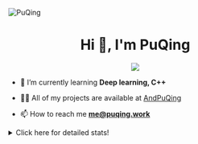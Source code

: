 ![PuQing](https://user-images.githubusercontent.com/27223114/171565019-9a56fae6-b08b-421f-99db-7e830da42371.png)

<h1 align="center">Hi 👋, I'm PuQing</h1>

<p align="center">
  <img src="https://github-widgetbox.vercel.app/api/profile?username=AndPuQing&data=followers,repositories,stars,commits"/>
</p>

- 🌱 I’m currently learning **Deep learning, C++**

- 👨‍💻 All of my projects are available at [AndPuQing](https://github.com/AndPuQing)

- 📫 How to reach me **me@puqing.work**

<details>
<summary>Click here for detailed stats!</summary>

<!--START_SECTION:waka-->
**I'm a Night 🦉** 

```text
🌞 Morning    34 commits     ██░░░░░░░░░░░░░░░░░░░░░░░   10.76% 
🌆 Daytime    113 commits    █████████░░░░░░░░░░░░░░░░   35.76% 
🌃 Evening    118 commits    █████████░░░░░░░░░░░░░░░░   37.34% 
🌙 Night      51 commits     ████░░░░░░░░░░░░░░░░░░░░░   16.14%

```


📊 **This Week I Spent My Time On** 

```text
💬 Programming Languages: 
Python                   15 hrs 39 mins      ████████████░░░░░░░░░░░░░   47.96% 
JavaScript               7 hrs 59 mins       ██████░░░░░░░░░░░░░░░░░░░   24.48% 
TypeScript               2 hrs 30 mins       ██░░░░░░░░░░░░░░░░░░░░░░░   7.67% 
Jupyter Notebook         1 hr 56 mins        █░░░░░░░░░░░░░░░░░░░░░░░░   5.93% 
JSON                     1 hr 54 mins        █░░░░░░░░░░░░░░░░░░░░░░░░   5.84%

🔥 Editors: 
VS Code                  24 hrs 24 mins      ██████████████████░░░░░░░   74.76% 
PyCharm                  7 hrs 58 mins       ██████░░░░░░░░░░░░░░░░░░░   24.42% 
WebStorm                 16 mins             ░░░░░░░░░░░░░░░░░░░░░░░░░   0.82%

💻 Operating System: 
Windows                  24 hrs 44 mins      ███████████████████░░░░░░   75.77% 
Linux                    6 hrs 48 mins       █████░░░░░░░░░░░░░░░░░░░░   20.87% 
WSL                      1 hr 5 mins         ░░░░░░░░░░░░░░░░░░░░░░░░░   3.36%

```


<!--END_SECTION:waka-->
</details>
